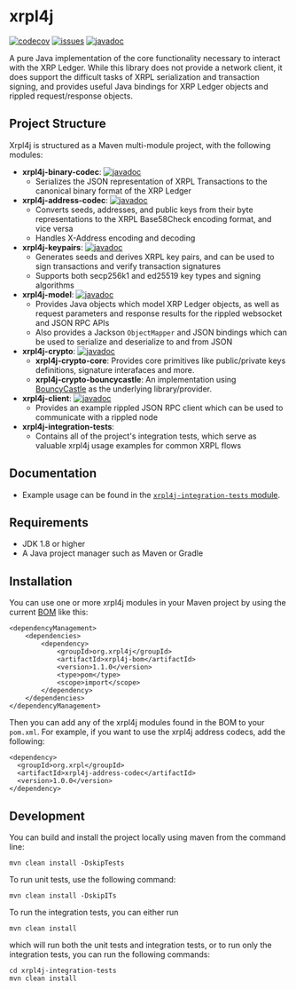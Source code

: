 # xrpl4j
[![codecov][codecov-image]][codecov-url]
[![issues][github-issues-image]][github-issues-url]
[![javadoc](https://javadoc.io/badge2/org.xrpl/xrpl4j-parent/javadoc.svg?color=blue)](https://javadoc.io/doc/org.xrpl/xrpl4j-parent)

A pure Java implementation of the core functionality necessary to interact with the XRP Ledger.  While this library does not provide a network client, it does support the difficult tasks of XRPL serialization and transaction signing, and provides useful Java bindings for XRP Ledger objects and rippled request/response objects.  

## Project Structure

Xrpl4j is structured as a Maven multi-module project, with the following modules:
- **xrpl4j-binary-codec**: [![javadoc](https://javadoc.io/badge2/org.xrpl/xrpl4j-binary-codec/javadoc.svg?color=blue)](https://javadoc.io/doc/org.xrpl/xrpl4j-binary-codec)
    - Serializes the JSON representation of XRPL Transactions to the canonical binary format of the XRP Ledger
- **xrpl4j-address-codec**: [![javadoc](https://javadoc.io/badge2/org.xrpl/xrpl4j-address-codec/javadoc.svg?color=blue)](https://javadoc.io/doc/org.xrpl/xrpl4j-address-codec)
    - Converts seeds, addresses, and public keys from their byte representations to the XRPL Base58Check encoding format, and vice versa
    - Handles X-Address encoding and decoding
- **xrpl4j-keypairs**: [![javadoc](https://javadoc.io/badge2/org.xrpl/xrpl4j-keypairs/javadoc.svg?color=blue)](https://javadoc.io/doc/org.xrpl/xrpl4j-keypairs)
    - Generates seeds and derives XRPL key pairs, and can be used to sign transactions and verify transaction signatures
    - Supports both secp256k1 and ed25519 key types and signing algorithms
- **xrpl4j-model**: [![javadoc](https://javadoc.io/badge2/org.xrpl/xrpl4j-model/javadoc.svg?color=blue)](https://javadoc.io/doc/org.xrpl/xrpl4j-model)
    - Provides Java objects which model XRP Ledger objects, as well as request parameters and response results for the rippled websocket and JSON RPC APIs
    - Also provides a Jackson `ObjectMapper` and JSON bindings which can be used to serialize and deserialize to and from JSON
- **xrpl4j-crypto**: [![javadoc](https://javadoc.io/badge2/org.xrpl/xrpl4j-crypto-parent/javadoc.svg?color=blue)](https://javadoc.io/doc/org.xrpl/xrpl4j-crypto-parent)
    - **xrpl4j-crypto-core**: Provides core primitives like public/private keys definitions, signature interafaces and more.
    - **xrpl4j-crypto-bouncycastle**: An implementation using [BouncyCastle](https://www.bouncycastle.org/) as the underlying library/provider.
- **xrpl4j-client**: [![javadoc](https://javadoc.io/badge2/org.xrpl/xrpl4j-client/javadoc.svg?color=blue)](https://javadoc.io/doc/org.xrpl/xrpl4j-client)
    - Provides an example rippled JSON RPC client which can be used to communicate with a rippled node
- **xrpl4j-integration-tests**: 
    - Contains all of the project's integration tests, which serve as valuable xrpl4j usage examples for common XRPL flows

## Documentation
- Example usage can be found in the [`xrpl4j-integration-tests` module](xrpl4j-integration-tests/).

## Requirements
- JDK 1.8 or higher
- A Java project manager such as Maven or Gradle

## Installation
You can use one or more xrpl4j modules in your Maven project by using the current [BOM](https://howtodoinjava.com/maven/maven-bom-bill-of-materials-dependency/) like this:

```
<dependencyManagement>
    <dependencies>
        <dependency>
            <groupId>org.xrpl4j</groupId>
            <artifactId>xrpl4j-bom</artifactId>
            <version>1.1.0</version>
            <type>pom</type>
            <scope>import</scope>
        </dependency>
    </dependencies>
</dependencyManagement>
```

Then you can add any of the xrpl4j modules found in the BOM to your `pom.xml`. For example, if you want to use the xrpl4j address codecs, add the following:
```
<dependency>
  <groupId>org.xrpl</groupId>
  <artifactId>xrpl4j-address-codec</artifactId>
  <version>1.0.0</version>
</dependency>
```

## Development
You can build and install the project locally using maven from the command line:
```
mvn clean install -DskipTests
```

To run unit tests, use the following command:
```
mvn clean install -DskipITs
```

To run the integration tests, you can either run
```
mvn clean install
```
which will run both the unit tests and integration tests, or to run only the integration tests, you can run the following commands:
```
cd xrpl4j-integration-tests
mvn clean install
```

[codecov-image]: https://codecov.io/gh/XRPLF/xrpl4j/branch/main/graph/badge.svg
[codecov-url]: https://codecov.io/gh/XRPLF/xrpl4j
[github-issues-image]: https://img.shields.io/github/issues/XRPLF/xrpl4j.svg
[github-issues-url]: https://github.com/XRPLF/xrpl4j/issues
